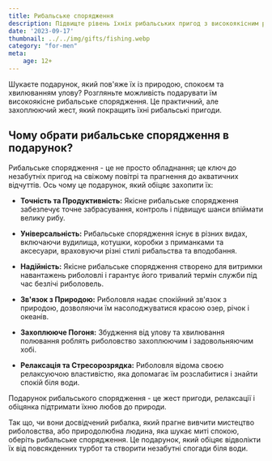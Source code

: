 ```yaml
---
title: Рибальське спорядження
description: Підвищте рівень їхніх рибальських пригод з високоякісним рибальським спорядженням.
date: '2023-09-17'
thumbnail: ../../img/gifts/fishing.webp
category: "for-men"
meta:
    age: 12+
---
```


Шукаєте подарунок, який пов'яже їх із природою, спокоєм та хвилюванням улову? Розгляньте можливість подарувати їм високоякісне рибальське спорядження. Це практичний, але захоплюючий жест, який покращить їхні рибальські пригоди.

## Чому обрати рибальське спорядження в подарунок?

Рибальське спорядження - це не просто обладнання; це ключ до незабутніх пригод на свіжому повітрі та прагнення до акватичних відчуттів. Ось чому це подарунок, який обіцяє захопити їх:

- **Точність та Продуктивність:** Якісне рибальське спорядження забезпечує точне забрасування, контроль і підвищує шанси впіймати велику рибу.

- **Універсальність:** Рибальське спорядження існує в різних видах, включаючи вудилища, котушки, коробки з приманками та аксесуари, враховуючи різні стилі рибальства та вподобання.

- **Надійність:** Якісне рибальське спорядження створено для витримки навантажень риболовлі і гарантує його тривалий термін служби під час безлічі риболовель.

- **Зв'язок з Природою:** Риболовля надає спокійний зв'язок з природою, дозволяючи їм насолоджуватися красою озер, річок і океанів.

- **Захоплююче Погоня:** Збудження від улову та хвилювання полювання роблять риболовство захоплюючим і задовольняючим хобі.

- **Релаксація та Стресорозрядка:** Риболовля відома своєю релаксуючою властивістю, яка допомагає їм розслабитися і знайти спокій біля води.

Подарунок рибальського спорядження - це жест пригоди, релаксації і обіцянка підтримати їхню любов до природи.

Так що, чи вони досвідчений рибалка, який прагне вивчити мистецтво риболовства, або природолюбна людина, яка шукає миті спокою, оберіть рибальське спорядження. Це подарунок, який обіцяє відволікти їх від повсякденних турбот та створити незабутні спогади біля води.
